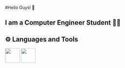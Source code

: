 #Hello Guys! 👋

## I am a Computer Engineer Student 👨‍🎓

## ⚙️ Languages and Tools

<img align="bottom" height="48" width="48" src="https://user-images.githubusercontent.com/116388836/218730187-c39cd65d-b64c-4981-8de7-7580cff21d53.png"/>
<img align="bottom" height="48" width="48" src="![image](https://user-images.githubusercontent.com/116388836/218733129-f1ef4b54-89f2-4499-9132-ab200799923b.png)"/>


<!--
**mehmetemrekayacan/mehmetemrekayacan** is a ✨ _special_ ✨ repository because its `README.md` (this file) appears on your GitHub profile.

Here are some ideas to get you started:

- 🔭 I’m currently working on ...
- 🌱 I’m currently learning ...
- 👯 I’m looking to collaborate on ...
- 🤔 I’m looking for help with ...
- 💬 Ask me about ...
- 📫 How to reach me: ...
- 😄 Pronouns: ...
- ⚡ Fun fact: ...
-->

